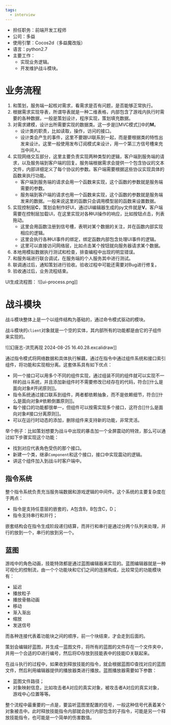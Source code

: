 ```yaml
---
tags:
  - interview
---
```

- 担任职务：前端开发工程师
- 公司：多益
- 使用引擎：Cocos2d（多益魔改版）
- 语言：python2.7
- 主要工作：
	- 实现业务逻辑。
	- 开发维护战斗模块。

# 业务流程

1. 和策划，服务端一起核对需求，看需求是否有问题，是否能够正常执行。
2. 根据需求实现导表，所谓导表就是一种二维表格，内部包含了游戏内执行时需要的各种数据，一般是策划设计，程序实现，策划填充数据。
3. 对需求建模，设计出所需要实现的数据类。这一步是[[MVC模式]]中的**M**。
	- 设计类的职责，比如读取，操作，访问的接口。
	- 设计类会产生的事件，这里不要跟UI联系到一起，而是要根据类的特性出发来设计。这里一般使用发布订阅模式来设计，用一个第三方信号槽来充当中间人。
4. 实现网络交互部分，这里主要负责实现两种类型的逻辑，客户端到服务端的请求，以及服务端到客户端的回复。服务端根据需求会提供一个包含协议的文本文件，内部详细定义了每个协议的参数。客户端需要根据这些协议实现具体的函数来执行功能。
	- 客户端到服务端的请求会用一个函数来实现，这个函数的参数就是服务端需要的参数。
	- 服务端到客户端的请求也用一个函数来实现，这个函数的参数就是服务端发来的数据。一般来说这里的函数只会调用模型层的函数来设置数据。
5. 实现控制层**C**，策划会制作好UI，通过UI编辑器生成的py文件就是**V**。客户端需要在控制层加载UI，在这里实现对各种UI操作的响应，比如按钮点击，列表拖动。
	- 这里会用函数注册到信号槽，表明对某个数据的关注，并在函数内部实现相应的逻辑。
	- 这里会执行各种UI事件的绑定，绑定函数内部包含处理UI事件的逻辑。
	- 这里可以直接访问网络层，比如点击某个按钮就向服务器请求某个数据。
6. 本地用模拟数据执行测试和检查，排查编程中出现的明显错误。
7. 和服务端进行联合调试，在服务端的个人服务其中进行测试。
8. 联调通过后，通知策划进行验收。验收过程中可能还需要对Bug进行修复。
9. 验收通过后，业务流程结束。

UI生成流程图：
![[ui-process.png]]

# 战斗模块

战斗模块整体上是一个以组件结构为基础的，通过命令模式驱动的模块。

战斗模块的`client`对象就是一个空的实体，其内部所有的功能都是由它的子组件来实现的。

![[幻唐志-洪荒再现 2024-08-25 16.40.28.excalidraw]]

通过指令模式将网络数据和具体执行解藕，通过在指令中通过组件系统和接口索引组件，将功能和实现相分离。这套体系具有如下优点：
- 同一个接口可以用多个不同的组件实现，通过组装不同的组件就可以实现不一样的战斗系统，并且添加新组件时不需要修改已经存在的代码，符合[[什么是面向对象#开闭原则]]。
- 指令系统通过接口联系到组件，两者都依赖抽象，而不是依赖细节，符合[[什么是面向对象#依赖倒置原则]]。
- 每个接口的功能都很单一，但组件可以按需实现多个接口，这符合[[什么是面向对象#接口分离原则]]。
- 可以在运行时动态的添加，删除组件来支持新的功能，非常灵活。

举个例子：比如策划想要为战斗中出现的暴击加一个全屏震动的特效，那么可以通过如下步骤实现这个功能：
- 找到对应代表角色受伤的那个接口。
- 新建一个类，继承`Component`和这个接口，接口中实现震动的逻辑。
- 讲这个组件加入到战斗时客户端中。

## 指令系统

整个指令系统负责充当服务端数据和游戏逻辑的中间件。这个系统的主要复杂度在于两点：
- 指令是支持任意层的嵌套的，A包含B，B包含C，D；
- 指令支持串行和并行；

嵌套结构会在指令生成阶段递归结算，而并行和串行是通过分两个队列来处理，并行的放到一个，串行的放到另一个。

## 蓝图

游戏中的角色动画，技能特效都是通过蓝图编辑器来实现的。蓝图编辑器就是一种可视化的控制流，由一个个功能块和它们之间的连接构成，比较常见的功能模块有：
- 延迟
- 播放粒子
- 播放骨骼动画
- 移动
- 渐入渐出
- 缩放
- 发送信号

而各种连接代表着功能块之间的顺序，前一个块结束，才会走到后面的。

策划会编辑好蓝图，并生成一蓝图文件，将所有的蓝图的文件存在一个文件夹中，并用一个合适的ID进行编号，然后将ID存放到技能表中的技能ID关联起来。

在战斗执行的过程中，如果收到释放技能的指令，就会根据蓝图ID查找对应的蓝图文件，然后利用编辑器提供的播放器类进行播放。蓝图播放器需要如下参数：
- 蓝图文件路径；
- 对象映射信息，比如攻击者A对应的真实对象，被攻击者A对应的真实对象，游戏中心位置等等。

整个流程中最重要的一点是，要监听蓝图里配置的信号，一般这种信号代表着某个对象被击中。此时释放技能指令内部就会执行内部包含的子指令，可能是另一个释放技能指令，也可能是一个简单的伤害数值。